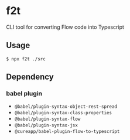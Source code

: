 # f2t
CLI tool for converting Flow code into Typescript  

## Usage
```
$ npx f2t ./src
```

## Dependency
### babel plugin
* `@babel/plugin-syntax-object-rest-spread`
* `@babel/plugin-syntax-class-properties`
* `@babel/plugin-syntax-flow`
* `@babel/plugin-syntax-jsx`
* `@cureapp/babel-plugin-flow-to-typescript`

